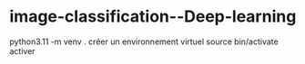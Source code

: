# image-classification--Deep-learning
 python3.11 -m venv .  créer un environnement virtuel
 source bin/activate activer 